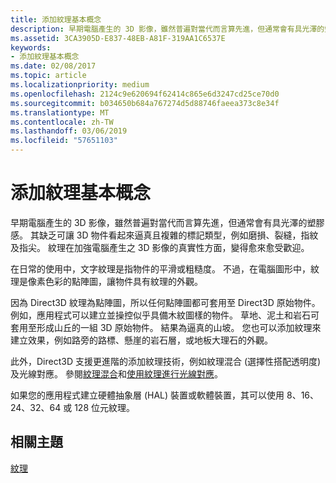 ```yaml
---
title: 添加紋理基本概念
description: 早期電腦產生的 3D 影像，雖然普遍對當代而言算先進，但通常會有具光澤的塑膠感。
ms.assetid: 3CA3905D-E837-48EB-A81F-319AA1C6537E
keywords:
- 添加紋理基本概念
ms.date: 02/08/2017
ms.topic: article
ms.localizationpriority: medium
ms.openlocfilehash: 2124c9e620694f62414c865e6d3247cd25ce70d0
ms.sourcegitcommit: b034650b684a767274d5d88746faeea373c8e34f
ms.translationtype: MT
ms.contentlocale: zh-TW
ms.lasthandoff: 03/06/2019
ms.locfileid: "57651103"
---
```

# <a name="basic-texturing-concepts"></a>添加紋理基本概念


早期電腦產生的 3D 影像，雖然普遍對當代而言算先進，但通常會有具光澤的塑膠感。 其缺乏可讓 3D 物件看起來逼真且複雜的標記類型，例如磨損、裂縫，指紋及指尖。 紋理在加強電腦產生之 3D 影像的真實性方面，變得愈來愈受歡迎。

在日常的使用中，文字紋理是指物件的平滑或粗糙度。 不過，在電腦圖形中，紋理是像素色彩的點陣圖，讓物件具有紋理的外觀。

因為 Direct3D 紋理為點陣圖，所以任何點陣圖都可套用至 Direct3D 原始物件。 例如，應用程式可以建立並操控似乎具備木紋圖樣的物件。 草地、泥土和岩石可套用至形成山丘的一組 3D 原始物件。 結果為逼真的山坡。 您也可以添加紋理來建立效果，例如路旁的路標、懸崖的岩石層，或地板大理石的外觀。

此外，Direct3D 支援更進階的添加紋理技術，例如紋理混合 (選擇性搭配透明度) 及光線對應。 參閱[紋理混合](texture-blending.md)和[使用紋理進行光線對應](light-mapping-with-textures.md)。

如果您的應用程式建立硬體抽象層 (HAL) 裝置或軟體裝置，其可以使用 8、16、24、32、64 或 128 位元紋理。

## <a name="span-idrelated-topicsspanrelated-topics"></a><span id="related-topics"></span>相關主題


[紋理](textures.md)

 

 




